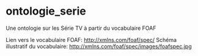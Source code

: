 # ontologie_serie

Une ontologie sur les Série TV à partir du vocabulaire FOAF

Lien vers le vocabulaire FOAF: http://xmlns.com/foaf/spec/
Schéma illustratif du vocabulaire: http://xmlns.com/foaf/spec/images/foafspec.jpg

